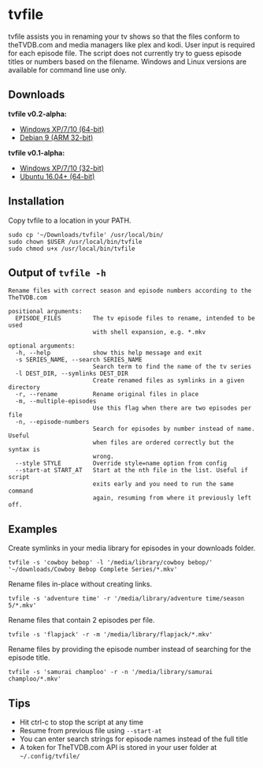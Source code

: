 # tvfile

tvfile assists you in renaming your tv shows so that the files conform to theTVDB.com and media managers like plex and kodi. User input is required for each episode file. The script does not currently try to guess episode titles or numbers based on the filename. Windows and Linux versions are available for command line use only.


## Downloads

__tvfile v0.2-alpha:__

* [Windows XP/7/10 (64-bit)](https://github.com/kvnvallis/tvfile/releases/download/v0.2-alpha/tvfile.exe)
* [Debian 9 (ARM 32-bit)](https://github.com/kvnvallis/tvfile/releases/download/v0.2-alpha/tvfile)

__tvfile v0.1-alpha:__

* [Windows XP/7/10 (32-bit)](https://github.com/kvnvallis/tvfile/releases/download/v0.1-alpha/tvfile.exe)
* [Ubuntu 16.04+ (64-bit)](https://github.com/kvnvallis/tvfile/releases/download/v0.1-alpha/tvfile)


## Installation

Copy tvfile to a location in your PATH.

    sudo cp '~/Downloads/tvfile' /usr/local/bin/
    sudo chown $USER /usr/local/bin/tvfile
    sudo chmod u+x /usr/local/bin/tvfile


## Output of `tvfile -h`

    Rename files with correct season and episode numbers according to the
    TheTVDB.com

    positional arguments:
      EPISODE_FILES         The tv episode files to rename, intended to be used
                            with shell expansion, e.g. *.mkv

    optional arguments:
      -h, --help            show this help message and exit
      -s SERIES_NAME, --search SERIES_NAME
                            Search term to find the name of the tv series
      -l DEST_DIR, --symlinks DEST_DIR
                            Create renamed files as symlinks in a given directory
      -r, --rename          Rename original files in place
      -m, --multiple-episodes
                            Use this flag when there are two episodes per file
      -n, --episode-numbers
                            Search for episodes by number instead of name. Useful
                            when files are ordered correctly but the syntax is
                            wrong.
      --style STYLE         Override style=name option from config
      --start-at START_AT   Start at the nth file in the list. Useful if script
                            exits early and you need to run the same command
                            again, resuming from where it previously left off.


## Examples

Create symlinks in your media library for episodes in your downloads folder.

    tvfile -s 'cowboy bebop' -l '/media/library/cowboy bebop/' '~/downloads/Cowboy Bebop Complete Series/*.mkv'

Rename files in-place without creating links.

    tvfile -s 'adventure time' -r '/media/library/adventure time/season 5/*.mkv' 
Rename files that contain 2 episodes per file.

    tvfile -s 'flapjack' -r -m '/media/library/flapjack/*.mkv'

Rename files by providing the episode number instead of searching for the episode title.

    tvfile -s 'samurai champloo' -r -n '/media/library/samurai champloo/*.mkv'


## Tips

* Hit ctrl-c to stop the script at any time
* Resume from previous file using `--start-at`
* You can enter search strings for episode names instead of the full title
* A token for TheTVDB.com API is stored in your user folder at `~/.config/tvfile/`
